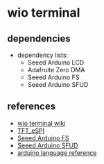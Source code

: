 # wio terminal

## dependencies
* dependency lists:
    * Seeed Arduino LCD
    * Adafruite Zero DMA
    * Seeed Arduino FS
    * Seeed Arduino SFUD


## references
* [wio terminal wiki](https://wiki.seeedstudio.com/Wio-Terminal-Getting-Started/)
* [TFT_eSPI](https://github.com/Bodmer/TFT_eSPI/tree/master)
* [Seeed Arduino FS](https://github.com/Seeed-Studio/Seeed_Arduino_FS/tree/master)
* [Seeed Arduino SFUD](https://github.com/Seeed-Studio/Seeed_Arduino_SFUD)
* [arduino language reference](https://www.arduino.cc/reference/en/)
